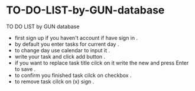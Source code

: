 # TO-DO-LIST-by-GUN-database
TO DO LIST by GUN database
* first sign up if  you haven't account if have sign in .
* by default you enter tasks for current day .
* to change day use calendar to input it .
* write your task and click add button .
* if you want to replace task title cilck on it write the new and press Enter to save .
* to confirm you finished task cilck on checkbox .
* to remove task cilck on (x) sign .
